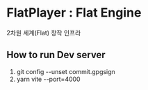 # FlatPlayer : Flat Engine

2차원 세계(Flat) 창작 인프라

## How to run Dev server

1. git config --unset commit.gpgsign
2. yarn vite --port=4000